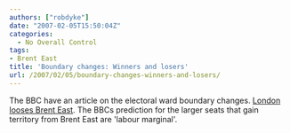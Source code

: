 ```yaml
---
authors: ["robdyke"]
date: "2007-02-05T15:50:04Z"
categories:
  - No Overall Control
tags:
- Brent East
title: 'Boundary changes: Winners and losers'
url: /2007/02/05/boundary-changes-winners-and-losers/
---
```

The BBC have an article on the electoral ward boundary changes. [London looses Brent East](http://news.bbc.co.uk/1/hi/uk_politics/6309185.stm#london "BBC news item on electoral ward boundary changes"). The BBCs prediction for the larger seats that gain territory from Brent East are 'labour marginal'.